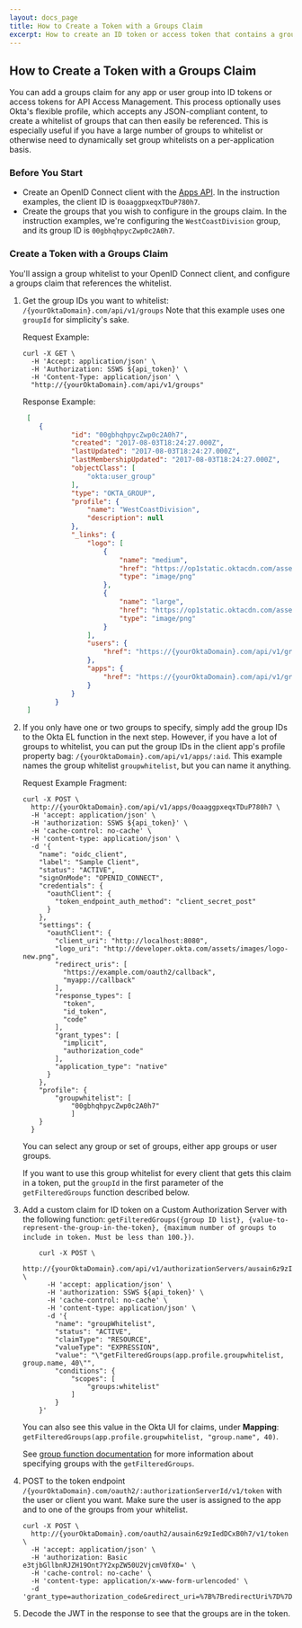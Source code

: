 ```yaml
---
layout: docs_page
title: How to Create a Token with a Groups Claim
excerpt: How to create an ID token or access token that contains a groups claim
---
```


## How to Create a Token with a Groups Claim

You can add a groups claim for any app or user group into ID tokens or access tokens for API Access Management.
This process optionally uses Okta's flexible profile, which accepts any JSON-compliant content, to create a whitelist of groups
that can then easily be referenced. This is especially useful if you have a large number of groups to whitelist or otherwise
need to dynamically set group whitelists on a per-application basis.

### Before You Start

* Create an OpenID Connect client with the [Apps API](/docs/api/resources/apps.html#request-example-8). In the instruction examples, the client ID is `0oaaggpxeqxTDuP780h7`.
* Create the groups that you wish to configure in the groups claim. In the instruction examples, we're configuring the `WestCoastDivision` group, and its group ID is `00gbhqhpycZwp0c2A0h7`.

### Create a Token with a Groups Claim

You'll assign a group whitelist to your OpenID Connect client, and configure a groups claim that references the whitelist.

1. Get the group IDs you want to whitelist: `/{yourOktaDomain}.com/api/v1/groups`
   Note that this example uses one `groupId` for simplicity's sake.

   Request Example:
    ~~~
    curl -X GET \
      -H 'Accept: application/json' \
      -H 'Authorization: SSWS ${api_token}' \
      -H 'Content-Type: application/json' \
      "http://{yourOktaDomain}.com/api/v1/groups"
    ~~~
    
    Response Example:
    ~~~json
     [
        {
                "id": "00gbhqhpycZwp0c2A0h7",
                "created": "2017-08-03T18:24:27.000Z",
                "lastUpdated": "2017-08-03T18:24:27.000Z",
                "lastMembershipUpdated": "2017-08-03T18:24:27.000Z",
                "objectClass": [
                    "okta:user_group"
                ],
                "type": "OKTA_GROUP",
                "profile": {
                    "name": "WestCoastDivision",
                    "description": null
                },
                "_links": {
                    "logo": [
                        {
                            "name": "medium",
                            "href": "https://op1static.oktacdn.com/assets/img/logos/groups/okta-medium.d7fb831bc4e7e1a5d8bd35dfaf405d9e.png",
                            "type": "image/png"
                        },
                        {
                            "name": "large",
                            "href": "https://op1static.oktacdn.com/assets/img/logos/groups/okta-large.511fcb0de9da185b52589cb14d581c2c.png",
                            "type": "image/png"
                        }
                    ],
                    "users": {
                        "href": "https://{yourOktaDomain}.com/api/v1/groups/00gbhqhpycZwp0c2A0h7/users"
                    },
                    "apps": {
                        "href": "https://{yourOktaDomain}.com/api/v1/groups/00gbhqhpycZwp0c2A0h7/apps"
                    }
                }
            }
     ]
    ~~~
    

1. If you only have one or two groups to specify, simply add the group IDs to the Okta EL function in the next step.
   However, if you have a lot of groups to whitelist, you can put the group IDs in the client app's profile property bag: `/{yourOktaDomain}.com/api/v1/apps/:aid`.
   This example names the group whitelist `groupwhitelist`, but you can name it anything.
    
    Request Example Fragment:
    ~~~curl
    curl -X POST \
      http://{yourOktaDomain}.com/api/v1/apps/0oaaggpxeqxTDuP780h7 \
      -H 'accept: application/json' \
      -H 'authorization: SSWS ${api_token}' \
      -H 'cache-control: no-cache' \
      -H 'content-type: application/json' \
      -d '{
        "name": "oidc_client",
        "label": "Sample Client",
        "status": "ACTIVE",
        "signOnMode": "OPENID_CONNECT",
        "credentials": {
          "oauthClient": {
            "token_endpoint_auth_method": "client_secret_post"
          }
        },
        "settings": {
          "oauthClient": {
            "client_uri": "http://localhost:8080",
            "logo_uri": "http://developer.okta.com/assets/images/logo-new.png",
            "redirect_uris": [
              "https://example.com/oauth2/callback",
              "myapp://callback"
            ],
            "response_types": [
              "token",
              "id_token",
              "code"
            ],
            "grant_types": [
              "implicit",
              "authorization_code"
            ],
            "application_type": "native"
          }
        },
        "profile": {
            "groupwhitelist": [
                "00gbhqhpycZwp0c2A0h7"
                ]
        }
      }
    ~~~
    
    You can select any group or set of groups, either app groups or user groups. 

    If you want to use this group whitelist for every client that gets this claim in a token, put the `groupId` in the first parameter of the `getFilteredGroups` function described below. 
 
2. Add a custom claim for ID token on a Custom Authorization Server with the following function: `getFilteredGroups({group ID list}, {value-to-represent-the-group-in-the-token}, {maximum number of groups to include in token. Must be less than 100.})`.
    
    ~~~curl
        curl -X POST \
          http://{yourOktaDomain}.com/api/v1/authorizationServers/ausain6z9zIedDCxB0h7/claims \
          -H 'accept: application/json' \
          -H 'authorization: SSWS ${api_token}' \
          -H 'cache-control: no-cache' \
          -H 'content-type: application/json' \
          -d '{
        	"name": "groupWhitelist",
        	"status": "ACTIVE",
        	"claimType": "RESOURCE",
        	"valueType": "EXPRESSION",
        	"value": "\"getFilteredGroups(app.profile.groupwhitelist, group.name, 40\"",
        	"conditions": {
        		"scopes": [
        			"groups:whitelist"
        		]
        	}
        }'
    ~~~
          
    You can also see this value in the Okta UI for claims, under **Mapping**: `getFilteredGroups(app.profile.groupwhitelist, "group.name", 40)`.
    
    See [group function documentation](/reference/okta_expression_language/#group-functions) for more information about specifying groups with the `getFilteredGroups`.

3. POST to the token endpoint `/{yourOktaDomain}.com/oauth2/:authorizationServerId/v1/token` with the user or client you want. Make sure the user is assigned to the app and to one of the groups from your whitelist.

    ~~~curl
    curl -X POST \
      http://{yourOktaDomain}.com/oauth2/ausain6z9zIedDCxB0h7/v1/token \
      -H 'accept: application/json' \
      -H 'authorization: Basic e3tjbGllbnRJZH19Ont7Y2xpZW50U2VjcmV0fX0=' \
      -H 'cache-control: no-cache' \
      -H 'content-type: application/x-www-form-urlencoded' \
      -d 'grant_type=authorization_code&redirect_uri=%7B%7BredirectUri%7D%7D&code=%7B%7BauthorizationCode%7D%7D'
      ~~~

4. Decode the JWT in the response to see that the groups are in the token. 